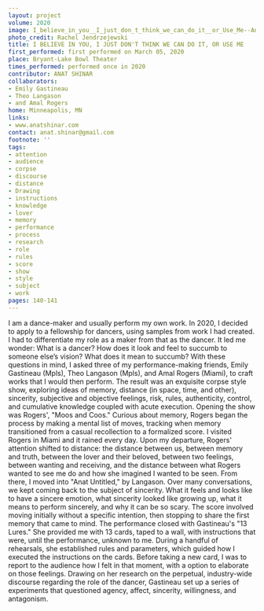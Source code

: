 ```yaml
---
layout: project
volume: 2020
image: I_believe_in_you__I_just_don_t_think_we_can_do_it__or_Use_Me--Anat_Shinar.jpg
photo_credit: Rachel Jendrzejewski
title: I BELIEVE IN YOU, I JUST DON'T THINK WE CAN DO IT, OR USE ME
first_performed: first performed on March 05, 2020
place: Bryant-Lake Bowl Theater
times_performed: performed once in 2020
contributor: ANAT SHINAR
collaborators:
- Emily Gastineau
- Theo Langason
- and Amal Rogers
home: Minneapolis, MN
links:
- www.anatshinar.com
contact: anat.shinar@gmail.com
footnote: ''
tags:
- attention
- audience
- corpse
- discourse
- distance
- Drawing
- instructions
- knowledge
- lover
- memory
- performance
- process
- research
- role
- rules
- score
- show
- style
- subject
- work
pages: 140-141
---
```


I am a dance-maker and usually perform my own work. In 2020, I decided to apply to a fellowship for dancers, using samples from work I had created. I had to differentiate my role as a maker from that as the dancer. It led me wonder: What is a dancer? How does it look and feel to succumb to someone else’s vision? What does it mean to succumb? With these questions in mind, I asked three of my performance-making friends, Emily Gastineau (Mpls), Theo Langason (Mpls), and Amal Rogers (Miami), to craft works that I would then perform.
The result was an exquisite corpse style show, exploring ideas of memory, distance (in space, time, and other), sincerity, subjective and objective feelings, risk, rules, authenticity, control, and cumulative knowledge coupled with acute execution.
Opening the show was Rogers', "Moos and Coos." Curious about memory, Rogers began the process by making a mental list of moves, tracking when memory transitioned from a casual recollection to a formalized score. I visited Rogers in Miami and it rained every day. Upon my departure, Rogers' attention shifted to distance: the distance between us, between memory and truth, between the lover and their beloved, between two feelings, between wanting and receiving, and the distance between what Rogers wanted to see me do and how she imagined I wanted to be seen.
From there, I moved into "Anat Untitled," by Langason. Over many conversations, we kept coming back to the subject of sincerity. What it feels and looks like to have a sincere emotion, what sincerity looked like growing up, what it means to perform sincerely, and why it can be so scary. The score involved moving initially without a specific intention, then stopping to share the first memory that came to mind.
The performance closed with Gastineau's "13 Lures." She provided me with 13 cards, taped to a wall, with instructions that were, until the performance, unknown to me. During a handful of rehearsals, she established rules and parameters, which guided how I executed the instructions on the cards. Before taking a new card, I was to report to the audience how I felt in that moment, with a option to elaborate on those feelings. Drawing on her research on the perpetual, industry-wide discourse regarding the role of the dancer, Gastineau set up a series of experiments that questioned agency, affect, sincerity, willingness, and antagonism.
